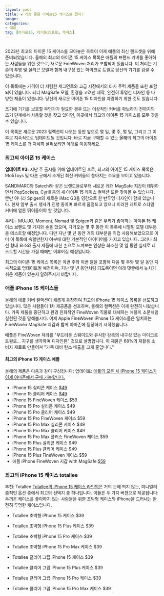 ```yaml
---
layout: post  
title: ✚ 가장 좋은 아이폰15 케이스는 뭘까?
image: 
categories:
- 애플
tag: [아이폰15, 아이폰15프로, 케이스]
---
```


<div class="markdown-image">
<img src="/assets/article_images/2023-10-01-iphone15-case/1.webp" alt="" align="middle"/> </div>


<p class="drop-korean">

</p>

2023년 최고의 아이폰 15 케이스를 모아놓은 목록이 이제 애플의 최신 핸드셋을 위해 준비되었습니다. 올해의 최고의 아이폰 15 케이스 목록은 애플의 브랜드 커버를 좋아하는 사람들을 위한 것으로, 새로운 FineWoven 처리가 포함되어 있습니다. 이 처리는 기존의 투명 및 실리콘 모델과 함께 내구성 있는 마이크로 트윌로 당신의 기기를 감쌀 수 있습니다.

 이 목록에는 가격이 더 저렴한 세그먼트와 고급 시장에서의 타사 주력 제품들 또한 포함되어 있습니다. 레더 MagSafe 모델, 환경을 고려한 제작, 완전히 투명한 디자인 등 다양한 제품이 있습니다. 당신의 새로운 아이폰 15 디자인을 자랑하기 위한 것도 있습니다. 
 
 초기에 기기를 보호할 무언가가 필요한 경우 또는 이상적인 커버를 확보하기 전까지의 초기 단계에서 사용할 것을 찾고 있다면, 이곳에서 최고의 아이폰 15 케이스를 모두 찾을 수 있습니다. 
 
 이 목록은 새로운 2023 컬렉션이 나오는 동안 앞으로 몇 일, 몇 주, 몇 달, 그리고 그 이후로 지속적으로 업데이트될 것입니다. 바로 지금 구매할 수 있는 올해의 최고의 아이폰 15 케이스를 더 자세히 살펴보려면 아래로 이동하세요.

### 최고의 아이폰 15 케이스
**업데이트 #3:** 지난 주 출시를 위해 업데이트된 후로, 최고의 아이폰 15 케이스 목록은 9to5Toys 및 다른 곳에서 소개된 최신 커버들의 쏟아지는 수요를 보이고 있습니다. 

SANDMARC와 Satechi와 같은 브랜드들로부터 새로운 레더 MagSafe 지갑이 데뷔하면서 PopSockets, Cyrill 등의 새 아이폰 15 케이스 컬렉션 또한 찾아볼 수 있습니다. 뿐만 아니라 Spigen의 새로운 iMac G3을 영감으로 한 반투명 디자인이 함께 있습니다. 현재 일부 출시 행사가 진행 중이며 빠르게 품절되고 있으니 이러한 레트로 스타일 커버에 얼른 뛰어들어야 할 것입니다.

우리는 MUJJO, Moment, Nomad 및 Spigen과 같은 우리가 좋아하는 아이폰 15 케이스 브랜드 몇 가지와 손을 댔으며, 다가오는 몇 주 동안 이 목록에 나열된 모델 대부분을 테스트할 예정입니다. 다만 지난 몇 년 동안 거의 대부분을 직접 사용해보았으므로 이미 이 목록에 속할만한지 여부에 대한 기본적인 아이디어를 가지고 있습니다. 그러나 최신 형태 요소와 출시 제품에 대한 손으로 느껴보는 인상은 최소한 몇 일 동안 실제로 테스트할 시간을 가질 때에만 이루어질 예정입니다.

최고의 아이폰 15 케이스 목록은 이번 주와 이번 달을 포함해 다음 몇 주와 몇 달 동안 지속적으로 업데이트될 예정이며, 지난 몇 년 동안처럼 되도록이면 아래 댓글에서 놓치기 쉬운 제품이 있는지 알려주시기 바랍니다.

### 애플 iPhone 15 케이스들

올해의 애플 커버 컬렉션이 새롭게 등장하여 최고의 iPhone 15 케이스 목록을 선도하고 있습니다. 많은 사람들이 1차 제공품을 선호하며, 올해의 컬렉션은 이제 완전히 나왔습니다. 가죽 제품을 중단하고 환경 친화적인 FineWoven 직물로 대체하는 애플이 소문처럼 실현된 것을 말해봅시다. 이제 Apple FineWoven iPhone 15 케이스들은 일치하는 FineWoven MagSafe 지갑과 함께 아마존에 등장하기 시작했습니다.

애플은 FineWoven 처리를 "부드러운 스웨이드와 유사한 감촉의 내구성 있는 마이크로 트윌로... 지구를 생각하며 디자인된" 것으로 설명합니다. 이 제품은 68%의 재활용 소비자 재료로 만들어져 "가죽 대비 탄소 배출을 크게 줄입니다."

#### 최고의 iPhone 15 케이스 애플
올해의 제품은 다음과 같이 구성됩니다:
업데이트: [애플의 모든 새 iPhone 15 케이스가 이제 아마존에서 구매 가능합니다.](https://amzn.to/3LoPGPv)
- iPhone 15 실리콘 케이스 [$49](https://amzn.to/488Bnsa)
- iPhone 15 클리어 케이스 [$49](https://amzn.to/48ewrlH)
- iPhone 15 FineWoven 케이스 [$59](https://amzn.to/3sWV06z)
- iPhone 15 Pro 실리콘 케이스 $49
- iPhone 15 Pro 클리어 케이스 $49
- iPhone 15 Pro FineWoven 케이스 $59
- iPhone 15 Pro Max 실리콘 케이스 $49
- iPhone 15 Pro Max 클리어 케이스 $49
- iPhone 15 Pro Max 플러스 FineWoven 케이스 $59
- iPhone 15 Plus 실리콘 케이스 $49
- iPhone 15 Plus 클리어 케이스 $49
- iPhone 15 Plus FineWoven 케이스 $59
- 애플 iPhone FineWoven 지갑 with MagSafe [$59](https://amzn.to/45Q17bb)

### 최고의 iPhone 15 케이스 totallee
추천: Totallee
[Totallee의 iPhone 15 케이스 라인업](https://bit.ly/3PaoCES)은 거의 눈에 띄지 않는, 미니멀리즘적인 옵션 중에서 최고의 선택지 중 하나입니다. 이들은 두 가지 버전으로 제공됩니다: 두꺼운 케이스를 좋아하지 않는 사람들을 위한 초박형 케이스와 iPhone을 드러내는 완전히 투명한 케이스입니다.

- Totallee 초박형 iPhone 15 케이스 $39
- Totallee 초박형 iPhone 15 Plus 케이스 $39
- Totallee 초박형 iPhone 15 Pro 케이스 $39
- Totallee 초박형 iPhone 15 Pro Max 케이스 $39 

- Totallee 클리어 그립 iPhone 15 케이스 $39
- Totallee 클리어 그립 iPhone 15 Plus 케이스 $39
- Totallee 클리어 그립 iPhone 15 Pro 케이스 $39
- Totallee 클리어 그립 iPhone 15 Pro Max 케이스 $39

